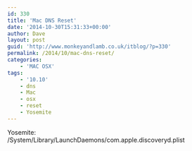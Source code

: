 ```yaml
---
id: 330
title: 'Mac DNS Reset'
date: '2014-10-30T15:31:33+00:00'
author: Dave
layout: post
guid: 'http://www.monkeyandlamb.co.uk/itblog/?p=330'
permalink: /2014/10/mac-dns-reset/
categories:
    - 'MAC OSX'
tags:
    - '10.10'
    - dns
    - Mac
    - osx
    - reset
    - Yosemite
---
```


Yosemite:  
 /System/Library/LaunchDaemons/com.apple.discoveryd.plist